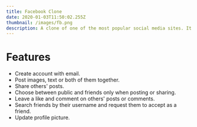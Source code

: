 ```yaml
---
title: Facebook Clone
date: 2020-01-03T11:50:02.255Z
thumbnail: /images/fb.png
description: A clone of one of the most popular social media sites. It has functionalities, including but not limited to, posting or sharing text and images, choosing between public and friends only while posting or sharing, commenting on posts, searching and making friends.
---
```


# Features

- Create account with email.
- Post images, text or both of them together.
- Share others' posts.
- Choose between public and friends only when posting or sharing.
- Leave a like and comment on others' posts or comments.
- Search friends by their username and request them to accept as a friend.
- Update profile picture.
